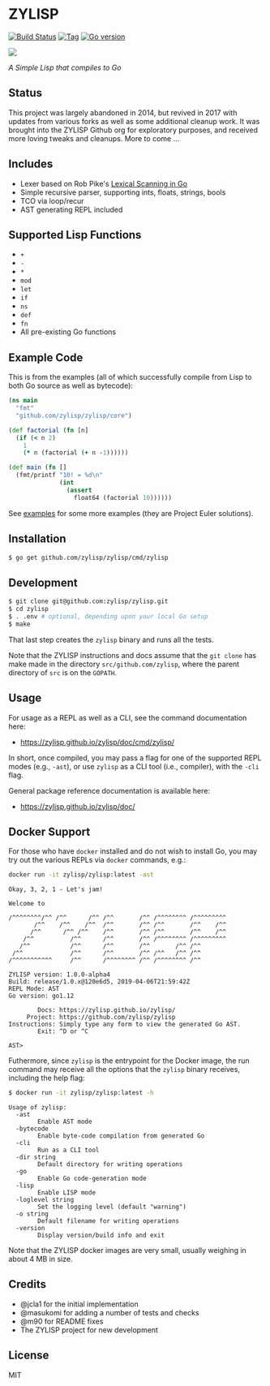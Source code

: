 # ZYLISP

[![Build Status][travis-badge]][travis]
[![Tag][tag-badge]][tag]
[![Go version][go-v]](.travis.yml)

[![][logo]][logo-large]

*A Simple Lisp that compiles to Go*


## Status

This project was largely abandoned in 2014, but revived in 2017 with updates
from various forks as well as some additional cleanup work. It was brought into
the ZYLISP Github org for exploratory purposes, and received more loving tweaks
and cleanups. More to come ...


## Includes

- Lexer based on Rob Pike's
  [Lexical Scanning in Go](https://talks.golang.org/2011/lex.slide)
- Simple recursive parser, supporting ints, floats, strings, bools
- TCO via loop/recur
- AST generating REPL included


## Supported Lisp Functions

* `+`
* `-`
* `*`
* `mod`
* `let`
* `if`
* `ns`
* `def`
* `fn`
* All pre-existing Go functions


## Example Code

This is from the examples (all of which successfully compile from Lisp to both
Go source as well as bytecode):

```clj
(ns main
  "fmt"
  "github.com/zylisp/zylisp/core")

(def factorial (fn [n]
  (if (< n 2)
    1
    (* n (factorial (+ n -1))))))

(def main (fn []
  (fmt/printf "10! = %d\n"
              (int
                (assert
                  float64 (factorial 10))))))
```

See [examples](examples) for some more examples (they are Project Euler
solutions).


## Installation

```bash
$ go get github.com/zylisp/zylisp/cmd/zylisp
```


## Development

```bash
$ git clone git@github.com:zylisp/zylisp.git
$ cd zylisp
$ . .env # optional, depending upon your local Go setup
$ make
```

That last step creates the `zylisp` binary and runs all the tests.

Note that the ZYLISP instructions and docs assume that the `git clone` has 
make made in the directory `src/github.com/zylisp`, where the parent directory
of `src` is on the `GOPATH`.


## Usage

For usage as a REPL as well as a CLI, see the command documentation here:
 * https://zylisp.github.io/zylisp/doc/cmd/zylisp/

 In short, once compiled, you may pass a flag for one of the supported REPL
 modes (e.g., `-ast`), or use `zylisp` as a CLI tool (i.e., compiler), with the 
 `-cli` flag.

General package reference documentation is available here:
 * https://zylisp.github.io/zylisp/doc/


## Docker Support

For those who have `docker` installed and do not wish to install Go, you may 
try out the various REPLs via `docker` commands, e.g.:

```bash
docker run -it zylisp/zylisp:latest -ast
```
```
Okay, 3, 2, 1 - Let's jam!

Welcome to

/^^^^^^^^/^^ /^^      /^^ /^^       /^^ /^^^^^^^^ /^^^^^^^^^
       /^^    /^^    /^^  /^^       /^^ /^^       /^^    /^^
      /^^      /^^ /^^    /^^       /^^ /^^       /^^    /^^
    /^^          /^^      /^^       /^^ /^^^^^^^^ /^^^^^^^^^
   /^^           /^^      /^^       /^^       /^^ /^^
 /^^             /^^      /^^       /^^ /^^   /^^ /^^
/^^^^^^^^^^^     /^^      /^^^^^^^^ /^^ /^^^^^^^^ /^^

ZYLISP version: 1.0.0-alpha4
Build: release/1.0.x@120e6d5, 2019-04-06T21:59:42Z
REPL Mode: AST
Go version: go1.12

        Docs: https://zylisp.github.io/zylisp/
     Project: https://github.com/zylisp/zylisp
Instructions: Simply type any form to view the generated Go AST.
        Exit: ^D or ^C

AST>
```

Futhermore, since `zylisp` is the entrypoint for the Docker image, the run 
command may receive all the options that the `zylisp` binary receives, 
including the help flag:

```bash
$ docker run -it zylisp/zylisp:latest -h
```
```
Usage of zylisp:
  -ast
    	Enable AST mode
  -bytecode
    	Enable byte-code compilation from generated Go
  -cli
    	Run as a CLI tool
  -dir string
    	Default directory for writing operations
  -go
    	Enable Go code-generation mode
  -lisp
    	Enable LISP mode
  -loglevel string
    	Set the logging level (default "warning")
  -o string
    	Default filename for writing operations
  -version
    	Display version/build info and exit
```

Note that the ZYLISP docker images are very small, usually weighing in about
4 MB in size.


## Credits

* @jcla1 for the initial implementation
* @masukomi for adding a number of tests and checks
* @m90 for README fixes
* The ZYLISP project for new development


## License

MIT


<!-- Named page links below: /-->

[logo]: https://avatars2.githubusercontent.com/u/48034771?s=250
[logo-large]: https://avatars2.githubusercontent.com/u/48034771
[travis]: https://travis-ci.org/zylisp/zylisp
[travis-badge]: https://travis-ci.org/zylisp/zylisp.png?branch=master
[tag-badge]: https://img.shields.io/github/tag/zylisp/zylisp.svg
[tag]: https://github.com/zylisp/zylisp/tags
[go-v]: https://img.shields.io/badge/Go-1.12-blue.svg
